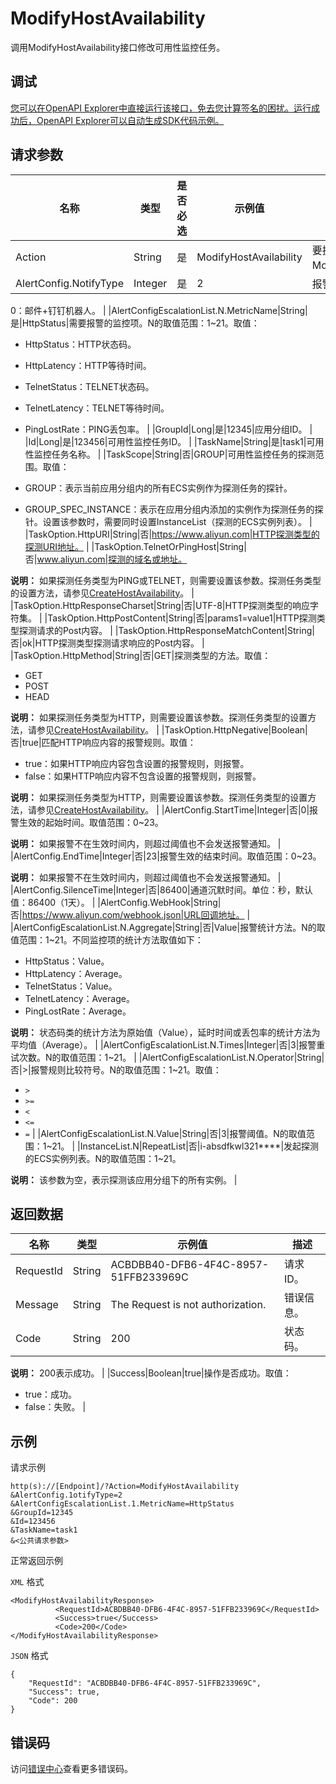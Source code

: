 # ModifyHostAvailability

调用ModifyHostAvailability接口修改可用性监控任务。

## 调试

[您可以在OpenAPI Explorer中直接运行该接口，免去您计算签名的困扰。运行成功后，OpenAPI Explorer可以自动生成SDK代码示例。](https://api.aliyun.com/#product=Cms&api=ModifyHostAvailability&type=RPC&version=2019-01-01)

## 请求参数

|名称|类型|是否必选|示例值|描述|
|--|--|----|---|--|
|Action|String|是|ModifyHostAvailability|要执行的操作，取值：ModifyHostAvailability。 |
|AlertConfig.NotifyType|Integer|是|2|报警通知类型。取值：

 
 0：邮件+钉钉机器人。 |
|AlertConfigEscalationList.N.MetricName|String|是|HttpStatus|需要报警的监控项。N的取值范围：1~21。取值：

 -   HttpStatus：HTTP状态码。
-   HttpLatency：HTTP等待时间。
-   TelnetStatus：TELNET状态码。
-   TelnetLatency：TELNET等待时间。
-   PingLostRate：PING丢包率。 |
|GroupId|Long|是|12345|应用分组ID。 |
|Id|Long|是|123456|可用性监控任务ID。 |
|TaskName|String|是|task1|可用性监控任务名称。 |
|TaskScope|String|否|GROUP|可用性监控任务的探测范围。取值：

 -   GROUP：表示当前应用分组内的所有ECS实例作为探测任务的探针。
-   GROUP\_SPEC\_INSTANCE：表示在应用分组内添加的实例作为探测任务的探针。设置该参数时，需要同时设置InstanceList（探测的ECS实例列表）。 |
|TaskOption.HttpURI|String|否|https://www.aliyun.com|HTTP探测类型的探测URI地址。 |
|TaskOption.TelnetOrPingHost|String|否|www.aliyun.com|探测的域名或地址。

 **说明：** 如果探测任务类型为PING或TELNET，则需要设置该参数。探测任务类型的设置方法，请参见[CreateHostAvailability](~~115317~~)。 |
|TaskOption.HttpResponseCharset|String|否|UTF-8|HTTP探测类型的响应字符集。 |
|TaskOption.HttpPostContent|String|否|params1=value1|HTTP探测类型探测请求的Post内容。 |
|TaskOption.HttpResponseMatchContent|String|否|ok|HTTP探测类型探测请求响应的Post内容。 |
|TaskOption.HttpMethod|String|否|GET|探测类型的方法。取值：

 -   GET
-   POST
-   HEAD

 **说明：** 如果探测任务类型为HTTP，则需要设置该参数。探测任务类型的设置方法，请参见[CreateHostAvailability](~~115317~~)。 |
|TaskOption.HttpNegative|Boolean|否|true|匹配HTTP响应内容的报警规则。取值：

 -   true：如果HTTP响应内容包含设置的报警规则，则报警。
-   false：如果HTTP响应内容不包含设置的报警规则，则报警。

 **说明：** 如果探测任务类型为HTTP，则需要设置该参数。探测任务类型的设置方法，请参见[CreateHostAvailability](~~115317~~)。 |
|AlertConfig.StartTime|Integer|否|0|报警生效的起始时间。取值范围：0~23。

 **说明：** 如果报警不在生效时间内，则超过阈值也不会发送报警通知。 |
|AlertConfig.EndTime|Integer|否|23|报警生效的结束时间。取值范围：0~23。

 **说明：** 如果报警不在生效时间内，则超过阈值也不会发送报警通知。 |
|AlertConfig.SilenceTime|Integer|否|86400|通道沉默时间。单位：秒，默认值：86400（1天）。 |
|AlertConfig.WebHook|String|否|https://www.aliyun.com/webhook.json|URL回调地址。 |
|AlertConfigEscalationList.N.Aggregate|String|否|Value|报警统计方法。N的取值范围：1~21。不同监控项的统计方法取值如下：

 -   HttpStatus：Value。
-   HttpLatency：Average。
-   TelnetStatus：Value。
-   TelnetLatency：Average。
-   PingLostRate：Average。

 **说明：** 状态码类的统计方法为原始值（Value），延时时间或丢包率的统计方法为平均值（Average）。 |
|AlertConfigEscalationList.N.Times|Integer|否|3|报警重试次数。N的取值范围：1~21。 |
|AlertConfigEscalationList.N.Operator|String|否|\>|报警规则比较符号。N的取值范围：1~21。取值：

 -   `>`
-   `>=`
-   `<`
-   `<=`
-   `=` |
|AlertConfigEscalationList.N.Value|String|否|3|报警阈值。N的取值范围：1~21。 |
|InstanceList.N|RepeatList|否|i-absdfkwl321\*\*\*\*|发起探测的ECS实例列表。N的取值范围：1~21。

 **说明：** 该参数为空，表示探测该应用分组下的所有实例。 |

## 返回数据

|名称|类型|示例值|描述|
|--|--|---|--|
|RequestId|String|ACBDBB40-DFB6-4F4C-8957-51FFB233969C|请求ID。 |
|Message|String|The Request is not authorization.|错误信息。 |
|Code|String|200|状态码。

 **说明：** 200表示成功。 |
|Success|Boolean|true|操作是否成功。取值：

 -   true：成功。
-   false：失败。 |

## 示例

请求示例

```
http(s)://[Endpoint]/?Action=ModifyHostAvailability
&AlertConfig.1otifyType=2
&AlertConfigEscalationList.1.MetricName=HttpStatus
&GroupId=12345
&Id=123456
&TaskName=task1
&<公共请求参数>
```

正常返回示例

`XML` 格式

```
<ModifyHostAvailabilityResponse>
		  <RequestId>ACBDBB40-DFB6-4F4C-8957-51FFB233969C</RequestId>
		  <Success>true</Success>
		  <Code>200</Code>
</ModifyHostAvailabilityResponse>
```

`JSON` 格式

```
{
    "RequestId": "ACBDBB40-DFB6-4F4C-8957-51FFB233969C",
    "Success": true, 
    "Code": 200
}
```

## 错误码

访问[错误中心](https://error-center.alibabacloud.com/status/product/Cms)查看更多错误码。


